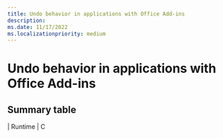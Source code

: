 ```yaml
---
title: Undo behavior in applications with Office Add-ins
description: 
ms.date: 11/17/2022
ms.localizationpriority: medium
---
```


# Undo behavior in applications with Office Add-ins

## Summary table

| Runtime | C